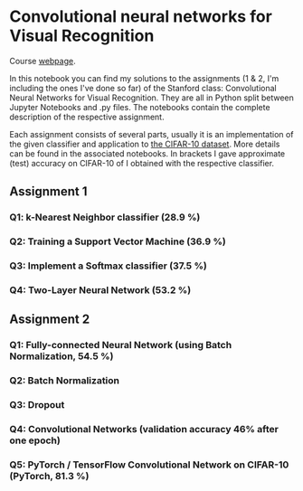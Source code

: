# Convolutional neural networks for Visual Recognition

Course [webpage](http://cs231n.stanford.edu/). 

In this notebook you can find my solutions to the assignments (1 & 2, I'm including the ones I've done so far) of the Stanford class: Convolutional Neural Networks for Visual Recognition. They are all in Python split between Jupyter Notebooks and .py files. The notebooks contain the complete description of the respective assignment. 

Each assignment consists of several parts, usually it is an implementation of the given classifier and application to [the CIFAR-10 dataset](https://www.cs.toronto.edu/~kriz/cifar.html). More details can be found in the associated notebooks. In brackets I gave approximate (test) accuracy on CIFAR-10 of I obtained with the respective classifier.

## Assignment 1
### Q1: k-Nearest Neighbor classifier (28.9 %)
### Q2: Training a Support Vector Machine (36.9 %)
### Q3: Implement a Softmax classifier (37.5 %)
### Q4: Two-Layer Neural Network (53.2 %)

## Assignment 2
### Q1: Fully-connected Neural Network (using Batch Normalization, 54.5 %)
### Q2: Batch Normalization
### Q3: Dropout
### Q4: Convolutional Networks (validation accuracy 46% after one epoch)
### Q5: PyTorch / TensorFlow Convolutional Network on CIFAR-10 (PyTorch, 81.3 %)
